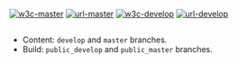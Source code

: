 [![w3c-master][80]][85] [![url-master][60]][65] [![w3c-develop][90]][95] [![url-develop][70]][75]

##
 
- Content: `develop` and `master` branches.
- Build: `public_develop` and `public_master` branches.

<!---URLs--->

[60]: https://img.shields.io/badge/url--master-easydiffraction.org-blue
[65]: https://easydiffraction.org
[70]: https://img.shields.io/badge/url--develop-easyscience.github.io%2FEasyDiffractionWww-blue
[75]: https://easyscience.github.io/EasyDiffractionWww

<!---W3C validation--->

[80]: https://img.shields.io/w3c-validation/default?label=w3c-master&targetUrl=https://easydiffraction.org
[85]: https://validator.w3.org/nu/?doc=https%3A%2F%2Feasydiffraction.org%2F
[90]: https://img.shields.io/w3c-validation/default?label=w3c-develop&targetUrl=https://easyscience.github.io/EasyDiffractionWww
[95]: https://validator.w3.org/nu/?doc=https%3A%2F%2Feasyscience.github.io%2FEasyDiffractionWww%2F
 
